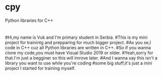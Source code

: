 # cpy
Python libraries for C++

#
#Hi,my name is Vuk and I'm primary student in Serbia.
#This is my mini project for trainintg and prepparing for much bigger project.
#As you se,I code in C++ cuz all Python libraries are written in C++.
#So if you wanna clone my code,you must have Visual Studio 2019 or older.
#Yeah,sorry for that.I'm just a begginer so this will imrove later.
#And I wanna say this isn't a library you want to use while you're coding
#some big stuff,it's just a mini project I started for training myself.
